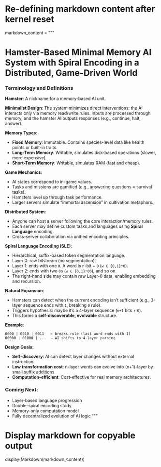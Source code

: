 

# Re-defining markdown content after kernel reset
markdown_content = """
# Hamster-Based Minimal Memory AI System with Spiral Encoding in a Distributed, Game-Driven World

### Terminology and Definitions

**Hamster**: A nickname for a memory-based AI unit.

**Minimalist Design**: The system minimizes direct interventions; the AI interacts only via memory read/write rules. Inputs are processed through memory, and the hamster AI outputs responses (e.g., continue, halt, answer).

**Memory Types**:
- **Fixed Memory**: Immutable. Contains species-level data like health points or built-in traits.
- **Long-Term Memory**: Writable, simulates disk-based operations (slower, more expensive).
- **Short-Term Memory**: Writable, simulates RAM (fast and cheap).

**Game Mechanics**:
- AI states correspond to in-game values.
- Tasks and missions are gamified (e.g., answering questions = survival tasks).
- Hamsters level up through task performance.
- Larger servers simulate “immortal ascension” in cultivation metaphors.

**Distributed System**:
- Anyone can host a server following the core interaction/memory rules.
- Each server may define custom tasks and languages using **Spiral Language** encoding.
- Cross-server collaboration via unified encoding principles.

**Spiral Language Encoding (SLE)**:
- Hierarchical, suffix-based token segmentation language.
- Layer 0: raw bitstream (no segmentation).
- Layer 1: ends with one `0`. A word is `n`-bit + `0` (`w ∈ {0,1}ⁿ0`).
- Layer 2: ends with two `0`s (`w ∈ {0,1}ⁿ00`), and so on.
- The right-hand side may contain raw Layer-0 data, enabling embedding and recursion.

**Natural Expansion**:
- Hamsters can detect when the current encoding isn't sufficient (e.g., 3-layer sequence ends with `1`, breaking `0` rule).
- Triggers hypothesis: maybe it’s a 4-layer sequence (`n+1` bits + `0`).
- This forms a **self-discoverable, evolvable** structure.

**Example**:
```
0000 | 0010 | 0011   ← breaks rule (last word ends with 1)
00000 | 01000 | ...  ← AI shifts to 4-layer parsing
```

**Design Goals**:
- **Self-discovery**: AI can detect layer changes without external instruction.
- **Low transformation cost**: n-layer words can evolve into (n+1)-layer by small suffix additions.
- **Computation-efficient**: Cost-effective for real memory architectures.

### Coming Next:
- Layer-based language progression
- Double-spiral encoding study
- Memory-only computation model
- Fully decentralized evolution of AI logic
"""

# Display markdown for copyable output
display(Markdown(markdown_content))

